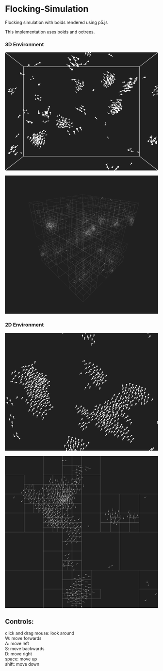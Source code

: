 # Flocking-Simulation
Flocking simulation with boids rendered using p5.js

This implementation uses boids and octrees.

### 3D Environment
![screenshot3d](./images/screenshot3d.png)

![octree3d](./images/octree3d.png)

### 2D Environment
![screenshot2d](./images/screenshot2d.png)

![octree2d](./images/octree2d.png)

<h2>Controls:</h2>

click and drag mouse: look around<br />
W: move forwards<br />
A: move left<br />
S: move backwards<br />
D: move right<br />
space: move up<br />
shift: move down
